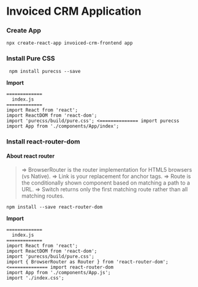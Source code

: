 # Invoiced CRM Application

### Create App
```
npx create-react-app invoiced-crm-frontend app
```

### Install Pure CSS
```
 npm install purecss --save   

```
__Import__
```
=============
  index.js
=============
import React from 'react';
import ReactDOM from 'react-dom';
import 'purecss/build/pure.css'; <============== import purecss
import App from './components/App/index';
```
### Install react-router-dom
#### About react router
> => BrowserRouter is the router implementation for HTML5 browsers (vs Native).
> => Link is your replacement for anchor tags.
> => Route is the conditionally shown component based on matching a path to a URL.
> => Switch returns only the first matching route rather than all matching routes.
```
npm install --save react-router-dom
```
__Import__
```
=============
  index.js
=============
import React from 'react';
import ReactDOM from 'react-dom';
import 'purecss/build/pure.css';
import { BrowserRouter as Router } from 'react-router-dom'; <============== import react-router-dom
import App from './components/App.js';
import './index.css';
```